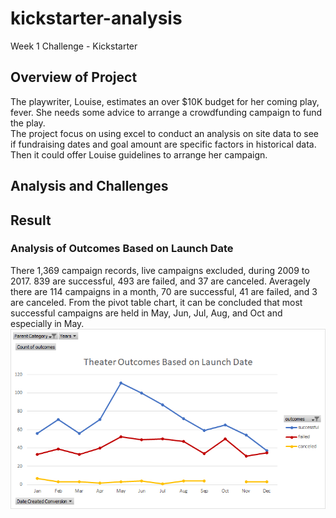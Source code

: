 # kickstarter-analysis
Week 1 Challenge - Kickstarter
## Overview of Project
The playwriter, Louise, estimates an over $10K budget for her coming play, fever. She needs some advice to arrange a crowdfunding campaign to fund the play.  
The project focus on using excel to conduct an analysis on site data to see if fundraising dates and goal amount are specific factors in historical data. Then it could offer Louise guidelines to arrange her campaign.
## Analysis and Challenges
## Result
### Analysis of Outcomes Based on Launch Date
There 1,369 campaign records, live campaigns excluded, during 2009 to 2017. 839 are successful, 493 are failed, and 37 are canceled. Averagely there are 114 campaigns in a month, 70 are successful, 41 are failed, and 3 are canceled. From the pivot table chart, it can be concluded that most successful campaigns are held in May, Jun, Jul, Aug, and Oct and especially in May. 
![Theater_Outcomes_vs_Launch](./resources/Theater_Outcomes_vs_Launch.png)
